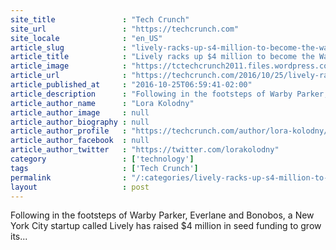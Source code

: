 ```yaml
---
site_title               : "Tech Crunch"
site_url                 : "https://techcrunch.com"
site_locale              : "en_US"
article_slug             : "lively-racks-up-s4-million-to-become-the-warby-parker-of-lingerie"
article_title            : "Lively racks up $4 million to become the Warby Parker of lingerie"
article_image            : "https://tctechcrunch2011.files.wordpress.com/2016/10/lively_lingerie.jpg?w=764&h=400&crop=1"
article_url              : "https://techcrunch.com/2016/10/25/lively-racks-up-4-million-to-become-the-warby-parker-of-lingerie/"
article_published_at     : "2016-10-25T06:59:41-02:00"
article_description      : "Following in the footsteps of Warby Parker, Everlane and Bonobos, a New York City startup called Lively has raised $4 million in seed funding to grow its..."
article_author_name      : "Lora Kolodny"
article_author_image     : null
article_author_biography : null
article_author_profile   : "https://techcrunch.com/author/lora-kolodny/"
article_author_facebook  : null
article_author_twitter   : "https://twitter.com/lorakolodny"
category                 : ['technology']
tags                     : ['Tech Crunch']
permalink                : "/:categories/lively-racks-up-s4-million-to-become-the-warby-parker-of-lingerie/"
layout                   : post
---
```


Following in the footsteps of Warby Parker, Everlane and Bonobos, a New York City startup called Lively has raised $4 million in seed funding to grow its...
